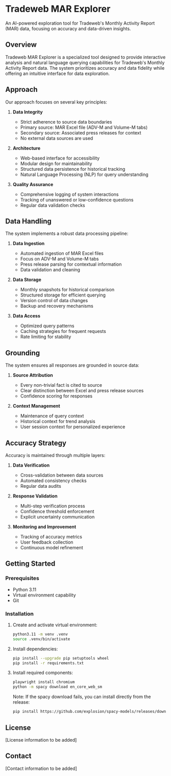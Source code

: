 # Tradeweb MAR Explorer

An AI-powered exploration tool for Tradeweb's Monthly Activity Report (MAR) data, focusing on accuracy and data-driven insights.

## Overview

Tradeweb MAR Explorer is a specialized tool designed to provide interactive analysis and natural language querying capabilities for Tradeweb's Monthly Activity Report data. The system prioritizes accuracy and data fidelity while offering an intuitive interface for data exploration.

## Approach

Our approach focuses on several key principles:

1. **Data Integrity**

   - Strict adherence to source data boundaries
   - Primary source: MAR Excel file (ADV-M and Volume-M tabs)
   - Secondary source: Associated press releases for context
   - No external data sources are used

2. **Architecture**

   - Web-based interface for accessibility
   - Modular design for maintainability
   - Structured data persistence for historical tracking
   - Natural Language Processing (NLP) for query understanding

3. **Quality Assurance**
   - Comprehensive logging of system interactions
   - Tracking of unanswered or low-confidence questions
   - Regular data validation checks

## Data Handling

The system implements a robust data processing pipeline:

1. **Data Ingestion**

   - Automated ingestion of MAR Excel files
   - Focus on ADV-M and Volume-M tabs
   - Press release parsing for contextual information
   - Data validation and cleaning

2. **Data Storage**

   - Monthly snapshots for historical comparison
   - Structured storage for efficient querying
   - Version control of data changes
   - Backup and recovery mechanisms

3. **Data Access**
   - Optimized query patterns
   - Caching strategies for frequent requests
   - Rate limiting for stability

## Grounding

The system ensures all responses are grounded in source data:

1. **Source Attribution**

   - Every non-trivial fact is cited to source
   - Clear distinction between Excel and press release sources
   - Confidence scoring for responses

2. **Context Management**
   - Maintenance of query context
   - Historical context for trend analysis
   - User session context for personalized experience

## Accuracy Strategy

Accuracy is maintained through multiple layers:

1. **Data Verification**

   - Cross-validation between data sources
   - Automated consistency checks
   - Regular data audits

2. **Response Validation**

   - Multi-step verification process
   - Confidence threshold enforcement
   - Explicit uncertainty communication

3. **Monitoring and Improvement**
   - Tracking of accuracy metrics
   - User feedback collection
   - Continuous model refinement

## Getting Started

### Prerequisites

- Python 3.11
- Virtual environment capability
- Git

### Installation

1. Create and activate virtual environment:

   ```bash
   python3.11 -m venv .venv
   source .venv/bin/activate
   ```

2. Install dependencies:

   ```bash
   pip install --upgrade pip setuptools wheel
   pip install -r requirements.txt
   ```

3. Install required components:

   ```bash
   playwright install chromium
   python -m spacy download en_core_web_sm
   ```

   Note: If the spacy download fails, you can install directly from the release:

   ```bash
   pip install https://github.com/explosion/spacy-models/releases/download/en_core_web_sm-3.7.1/en_core_web_sm-3.7.1.tar.gz
   ```

## License

[License information to be added]

## Contact

[Contact information to be added]
